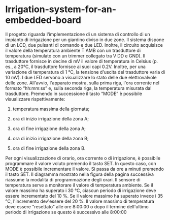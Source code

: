 # Irrigation-system-for-an-embedded-board

Il progetto riguarda l'implementazione di un sistema di controllo di un impianto di irrigazione per un giardino diviso in due
zone. Il sistema dispone di un LCD, due pulsanti di comando e
due LED. Inoltre, il circuito acquisisce il valore della temperatura ambiente T AMB con un trasduttore
di temperatura (simulato con un trimmer collegato tra V DD e GND).
Il trasduttore fornisce in decine di mV il valore di temperatura in Celsius (p. es., a 20°C, il
trasduttore fornisce ai suoi capi 0.2V. Inoltre, per una variazione di temperatura di 1 °C, la tensione
d'uscita del trasduttore varia di 10 mV).
I due LED servono a visualizzare lo stato delle due elettrovalvole delle zone.
All'avvio, l'apparato mostra, sulla prima riga, l'ora corrente nel formato “hh:mm:ss” e, sulla
seconda riga, la temperatura misurata dal trasduttore.
Premendo in successione il tasto “MODE” è possibile visualizzare rispettivamente:

1) temperatura massima della giornata;

3) ora di inizio irrigazione della zona A;

4) ora di fine irrigazione della zona A;

5) ora di inizio irrigazione della zona B;

6) ora di fine irrigazione della zona B.

Per ogni visualizzazione di orario, ora corrente o di irrigazione, è possibile programmare il
valore voluto premendo il tasto SET. In questo caso, con MODE è possibile incrementare il valore.
Si passa da ore a minuti premendo il tasto SET. Il diagramma mostrato nella figura della pagina
successiva riassume la modalità di programmazione degli orari.
Il sensore di temperatura serve a monitorare il valore di temperatura ambiente. Se il valore
massimo ha superato i 30 °C, ciascun periodo di irrigazione deve essere incrementato del 10 %. Se il
valore massimo ha superato invece i 35 °C, l'incremento dev'essere del 20 %.
Il valore massimo di temperatura deve essere "resettato" alle ore 8:00:00 o dopo il termine
dell'ultimo periodo di irrigazione se questo è successivo alle 8:00:00
